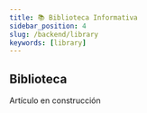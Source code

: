 ```yaml
---
title: 📚 Biblioteca Informativa
sidebar_position: 4
slug: /backend/library
keywords: [library]
---
```


## Biblioteca

Artículo en construcción
